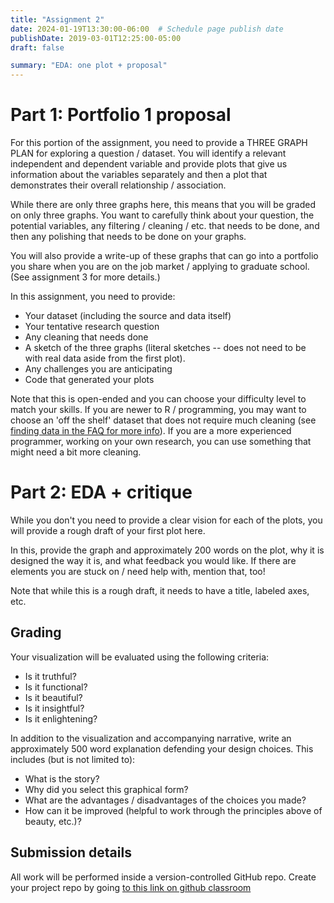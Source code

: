 ```yaml
---
title: "Assignment 2"
date: 2024-01-19T13:30:00-06:00  # Schedule page publish date
publishDate: 2019-03-01T12:25:00-05:00
draft: false

summary: "EDA: one plot + proposal"
---
```


# Part 1: Portfolio 1 proposal

For this portion of the assignment, you need to provide a THREE GRAPH PLAN for exploring a question / dataset. You will identify a relevant independent and dependent variable and provide plots that give us information about the variables separately and then a plot that demonstrates their overall relationship / association.

While there are only three graphs here, this means that you will be graded on only three graphs. You want to carefully think about your question, the potential variables, any filtering / cleaning / etc. that needs to be done, and then any polishing that needs to be done on your graphs.

You will also provide a write-up of these graphs that can go into a portfolio you share when you are on the job market / applying to graduate school. (See assignment 3 for more details.)

In this assignment, you need to provide:

-   Your dataset (including the source and data itself)
-   Your tentative research question
-   Any cleaning that needs done
-   A sketch of the three graphs (literal sketches -- does not need to be with real data aside from the first plot).
-   Any challenges you are anticipating
-   Code that generated your plots

Note that this is open-ended and you can choose your difficulty level to match your skills. If you are newer to R / programming, you may want to choose an 'off the shelf' dataset that does not require much cleaning (see [finding data in the FAQ for more info](https://macs40700.netlify.app/faq/)). If you are a more experienced programmer, working on your own research, you can use something that might need a bit more cleaning.

# Part 2: EDA + critique

While you don't you need to provide a clear vision for each of the plots, you will provide a rough draft of your first plot here.

In this, provide the graph and approximately 200 words on the plot, why it is designed the way it is, and what feedback you would like. If there are elements you are stuck on / need help with, mention that, too!

Note that while this is a rough draft, it needs to have a title, labeled axes, etc.

## Grading

Your visualization will be evaluated using the following criteria:

-   Is it truthful?
-   Is it functional?
-   Is it beautiful?
-   Is it insightful?
-   Is it enlightening?

In addition to the visualization and accompanying narrative, write an approximately 500 word explanation defending your design choices. This includes (but is not limited to):

-   What is the story?
-   Why did you select this graphical form?
-   What are the advantages / disadvantages of the choices you made?
-   How can it be improved (helpful to work through the principles above of beauty, etc.)?

## Submission details

All work will be performed inside a version-controlled GitHub repo. Create your project repo by going [to this link on github classroom](https://classroom.github.com/a/YW1Ypwo_)
